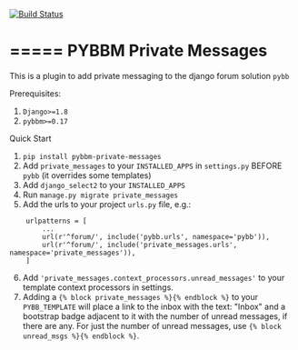 [![Build Status](https://travis-ci.org/skolsuper/pybbm_private_messages.svg?branch=master)](https://travis-ci.org/skolsuper/pybbm_private_messages)

=====
PYBBM Private Messages
=====

This is a plugin to add private messaging to the django forum solution `pybb`

Prerequisites:

1. `Django>=1.8`
2. `pybbm>=0.17`

Quick Start

1. `pip install pybbm-private-messages`
2. Add `private_messages` to your `INSTALLED_APPS` in `settings.py` BEFORE `pybb` (it overrides some templates)
3. Add `django_select2` to your `INSTALLED_APPS`
4. Run `manage.py migrate private_messages`
5. Add the urls to your project `urls.py` file, e.g.:
```
    urlpatterns = [
        ...
        url(r'^forum/', include('pybb.urls', namespace='pybb')),
        url(r'^forum/', include('private_messages.urls', namespace='private_messages')),
    ]
```
6. Add `'private_messages.context_processors.unread_messages'` to your template context processors in settings.
7. Adding a `{% block private_messages %}{% endblock %}` to your `PYBB_TEMPLATE` will place a link to the inbox with the text: "Inbox" and a bootstrap badge adjacent to it with the number of unread messages, if there are any. For just the number of unread messages, use `{% block unread_msgs %}{% endblock %}`.
